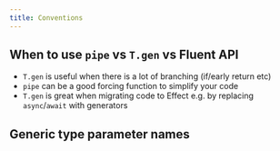```yaml
---
title: Conventions
---
```


## When to use `pipe` vs `T.gen` vs Fluent API

- `T.gen` is useful when there is a lot of branching (if/early return etc)
- `pipe` can be a good forcing function to simplify your code
- `T.gen` is great when migrating code to Effect e.g. by replacing `async`/`await` with generators

## Generic type parameter names
